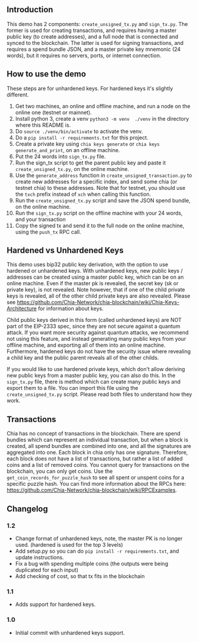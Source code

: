 ## Introduction

This demo has 2 components: `create_unsigned_tx.py` and `sign_tx.py`. The former is used for creating transactions,
and requires having a master public key (to create addresses), and a full node that is connected and synced to the
blockchain. The latter is used for signing transactions, and requires a spend bundle JSON, and a master private key
mnemonic (24 words), but it requires no servers, ports, or internet connection.

## How to use the demo

These steps are for unhardened keys. For hardened keys it's slightly different.

1. Get two machines, an online and offline machine, and run a node on the online one (testnet or mainnet).
2. Install python 3, create a venv `python3 -m venv  ./venv` in the directory where this README is.
3. Do `source ./venv/bin/activate` to activate the venv.
4. Do a `pip install -r requirements.txt` for this project.
5. Create a private key using `chia keys generate` or `chia keys generate_and_print`, on an offline machine.
6. Put the 24 words into `sign_tx.py` file.
7. Run the sign_tx script to get the parent public key and paste it `create_unsigned_tx.py`, on the online machine.
8. Use the `generate_address` function in `create_unsigned_transaction.py` to create new addresses for a specific index, and send some chia (or testnet chia) to these addresses. Note that for testnet, you should use the `txch` prefix instead of `xch` when calling this function.
9. Run the `create_unsigned_tx.py` script and save the JSON spend bundle, on the online machine.
10. Run the `sign_tx.py` script on the offline machine with your 24 words, and your transaction
11. Copy the signed tx and send it to the full node on the online machine, using the `push_tx` RPC call.

## Hardened vs Unhardened Keys
This demo uses bip32 public key derivation, with the option to use hardened or unhardened keys.
With unhardened keys, new public keys / addresses can be created using a master
public key, which can be on an online machine. Even if the master pk is revealed, the secret key (sk or private key),
is not revealed. Note however, that if one of the child private keys is revealed, all of the other child private keys
are also revealed. Please see https://github.com/Chia-Network/chia-blockchain/wiki/Chia-Keys-Architecture for information
about keys.

Child public keys derived in this form (called unhardened keys) are NOT part of the EIP-2333 spec, since they are not secure against a quantum
attack. If you want more security against quantum attacks, we recommend not using this feature, and instead generating
many public keys from your offline machine, and exporting all of them into an online machine. Furthermore, hardened
keys do not have the security issue where revealing a child key and the public parent reveals all of the other childs.

If you would like to use hardened private keys, which don't allow deriving new public keys from a master public key,
you can also do this. In the `sign_tx.py` file, there is method which can create many public keys and export them to
a file. You can import this file using the `create_unsigned_tx.py` script. Please read both files to understand how
they work.


## Transactions
Chia has no concept of transactions in the blockchain. There are spend bundles which can represent an individual
transaction, but when a block is created, all spend bundles are combined into one, and all the signatures are 
aggregated into one. Each block in chia only has one signature. Therefore, each block does not have a list
of transactions, but rather a list of added coins and a list of removed coins. You cannot query for transactions on
the blockchain, you can only get coins. Use the `get_coin_records_for_puzzle_hash` to see all spent or unspent
coins for a specific puzzle hash. You can find more information about the RPCs here: https://github.com/Chia-Network/chia-blockchain/wiki/RPCExamples.

## Changelog

### 1.2
- Change format of unhardened keys, note, the master PK is no longer used. (hardened is used for the top 3 levels)
- Add setup.py so you can do `pip install -r requirements.txt`, and update instructions.
- Fix a bug with spending multiple coins (the outputs were being duplicated for each input)
- Add checking of cost, so that tx fits in the blockchain

### 1.1
- Adds support for hardened keys.

### 1.0
- Initial commit with unhardened keys support.
